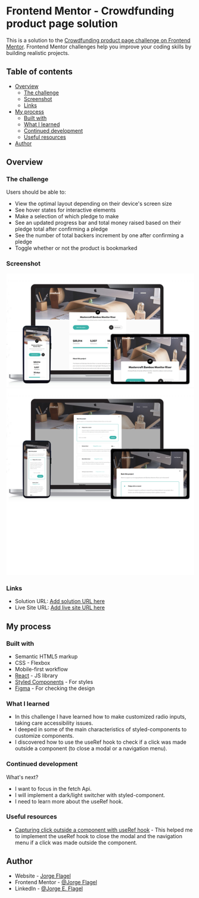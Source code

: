 # Frontend Mentor - Crowdfunding product page solution

This is a solution to the [Crowdfunding product page challenge on Frontend Mentor](https://www.frontendmentor.io/challenges/crowdfunding-product-page-7uvcZe7ZR). Frontend Mentor challenges help you improve your coding skills by building realistic projects. 

## Table of contents

- [Overview](#overview)
  - [The challenge](#the-challenge)
  - [Screenshot](#screenshot)
  - [Links](#links)
- [My process](#my-process)
  - [Built with](#built-with)
  - [What I learned](#what-i-learned)
  - [Continued development](#continued-development)
  - [Useful resources](#useful-resources)
- [Author](#author)

## Overview

### The challenge

Users should be able to:

- View the optimal layout depending on their device's screen size
- See hover states for interactive elements
- Make a selection of which pledge to make
- See an updated progress bar and total money raised based on their pledge total after confirming a pledge
- See the number of total backers increment by one after confirming a pledge
- Toggle whether or not the product is bookmarked

### Screenshot

![Previous of the Main-page](./screenshot1.png)
![Previous of the Form-modal](./screenshot2.png)

### Links

- Solution URL: [Add solution URL here](https://www.frontendmentor.io/solutions/reactjs-wit-styledcomponents-_kXhQLo0l)
- Live Site URL: [Add live site URL here](https://frontendmentorchallenge-crowfundingproductpage.vercel.app/)

## My process

### Built with

- Semantic HTML5 markup
- CSS - Flexbox
- Mobile-first workflow
- [React](https://reactjs.org/) - JS library
- [Styled Components](https://styled-components.com/) - For styles
- [Figma](https://www.figma.com/) - For checking the design

### What I learned

- In this challenge I have learned how to make customized radio inputs, taking care accessibility issues.
- I deeped in some of the main characteristics of styled-components to customize components.
- I discovered how to use the useRef hook to check if a click was made outside a component (to close a modal or a navigation menu).

### Continued development

What's next? 
- I want to focus in the fetch Api. 
- I will implement a dark/light switcher with styled-component.
- I need to learn more about the useRef hook.

### Useful resources

- [Capturing click outside a component with useRef hook](https://medium.com/@pitipatdop/little-neat-trick-to-capture-click-outside-with-react-hook-ba77c37c7e82) - This helped me to implement the useRef hook to close the modal and the navigation menu if a click was made outside the component.

## Author

- Website - [Jorge Flagel](jorgeflagel.vercel.app/)
- Frontend Mentor - [@Jorge Flagel](https://www.frontendmentor.io/profile/jorgeflagel/solutions)
- LinkedIn - [@Jorge E. Flagel](https://www.linkedin.com/in/jorge-e-flagel-b2b372207/)
